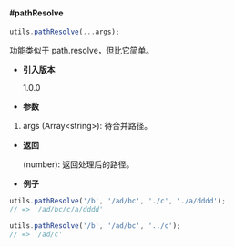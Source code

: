 #### #pathResolve

```javascript
utils.pathResolve(...args);
```

功能类似于 path.resolve，但比它简单。

- **引入版本**

    1.0.0

- **参数**

1. args (Array&lt;string&gt;): 待合并路径。

- **返回**

    (number): 返回处理后的路径。

- **例子**

```javascript
utils.pathResolve('/b', '/ad/bc', './c', './a/dddd');
// => '/ad/bc/c/a/dddd'

utils.pathResolve('/b', '/ad/bc', '../c');
// => '/ad/c'
```
